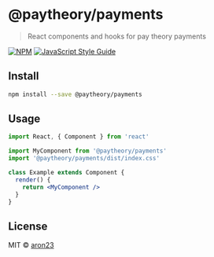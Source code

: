 # @paytheory/payments

> React components and hooks for pay theory payments

[![NPM](https://img.shields.io/npm/v/@paytheory/payments.svg)](https://www.npmjs.com/package/@paytheory/payments) [![JavaScript Style Guide](https://img.shields.io/badge/code_style-standard-brightgreen.svg)](https://standardjs.com)

## Install

```bash
npm install --save @paytheory/payments
```

## Usage

```jsx
import React, { Component } from 'react'

import MyComponent from '@paytheory/payments'
import '@paytheory/payments/dist/index.css'

class Example extends Component {
  render() {
    return <MyComponent />
  }
}
```

## License

MIT © [aron23](https://github.com/aron23)
